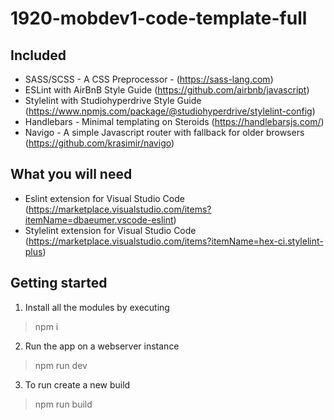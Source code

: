# 1920-mobdev1-code-template-full

## Included

* SASS/SCSS - A CSS Preprocessor - (https://sass-lang.com)
* ESLint with AirBnB Style Guide (https://github.com/airbnb/javascript)
* Stylelint with Studiohyperdrive Style Guide (https://www.npmjs.com/package/@studiohyperdrive/stylelint-config)
* Handlebars - Minimal templating on Steroids (https://handlebarsjs.com/)
* Navigo - A simple Javascript router with fallback for older browsers (https://github.com/krasimir/navigo)

## What you will need

* Eslint extension for Visual Studio Code (https://marketplace.visualstudio.com/items?itemName=dbaeumer.vscode-eslint)
* Stylelint extension for Visual Studio Code (https://marketplace.visualstudio.com/items?itemName=hex-ci.stylelint-plus)

## Getting started
1. Install all the modules by executing
>  npm i

2. Run the app on a webserver instance
> npm run dev

3. To run create a new build
> npm run build